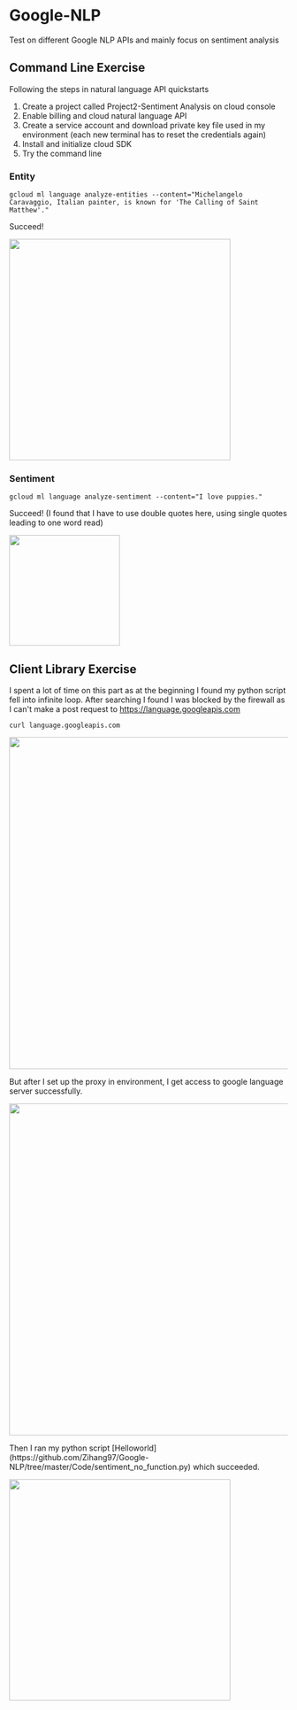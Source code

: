 # Google-NLP
Test on different Google NLP APIs and mainly focus on sentiment analysis

## Command Line Exercise
Following the steps in natural language API quickstarts
1. Create a project called Project2-Sentiment Analysis on cloud console
2. Enable billing and cloud natural language API
3. Create a service account and download private key file used in my environment (each new terminal has to reset the credentials again)
4. Install and initialize cloud SDK 
5. Try the command line

### Entity
```
gcloud ml language analyze-entities --content="Michelangelo Caravaggio, Italian painter, is known for 'The Calling of Saint Matthew'."
```
Succeed!
<p align="left">
    <img src="https://github.com/Zihang97/Google-NLP/blob/master/Picture/image.png" width="400"/>
</p>

### Sentiment
```
gcloud ml language analyze-sentiment --content="I love puppies."
```
Succeed! (I found that I have to use double quotes here, using single quotes leading to one word read)
<p align="left">
    <img src="https://github.com/Zihang97/Google-NLP/blob/master/Picture/Sentiment.PNG" width="200"/>
</p>

## Client Library Exercise
I spent a lot of time on this part as at the beginning I found my python script fell into infinite loop.
After searching I found I was blocked by the firewall as I can't make a post request to https://language.googleapis.com
```
curl language.googleapis.com
```
<p align="left">
    <img src="https://github.com/Zihang97/Google-NLP/blob/master/Picture/Curl_failed.PNG" width="600"/>
</p>
But after I set up the proxy in environment, I get access to google language server successfully.
<p align="left">
    <img src="https://github.com/Zihang97/Google-NLP/blob/master/Picture/curl_succeed.PNG" width="600"/>
</p>
Then I ran my python script [Helloworld](https://github.com/Zihang97/Google-NLP/tree/master/Code/sentiment_no_function.py) which succeeded.
<p align="left">
    <img src="https://github.com/Zihang97/Google-NLP/blob/master/Picture/hello_world.PNG" width="400"/>
</p>
